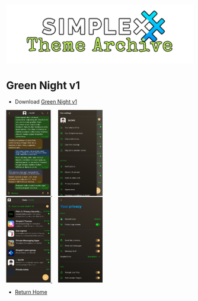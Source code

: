 ![SxC Theme Archive Banner](../resources/SxC_themeBanner.png)

# Green Night v1

* Download [Green Night v1](../themes/SxC_greenNight-v1.theme)

<a href="../screenshots/SxC_greenNight-v101.jpg" target="_blank">
	<img src="../screenshots/SxC_greenNight-v101.jpg" width="120">
</a>&nbsp;&nbsp;&nbsp;
<a href="../screenshots/SxC_greenNight-v102.jpg" target="_blank">
	<img src="../screenshots/SxC_greenNight-v102.jpg" width="120">
</a>
<br>
<a href="../screenshots/SxC_greenNight-v103.jpg" target="_blank">
	<img src="../screenshots/SxC_greenNight-v103.jpg" width="120">
</a>&nbsp;&nbsp;&nbsp;
<a href="../screenshots/SxC_greenNight-v104.jpg" target="_blank">
	<img src="../screenshots/SxC_greenNight-v104.jpg" width="120">
</a>

* [Return Home](../)